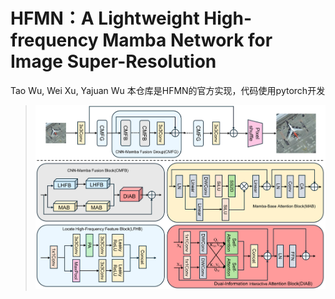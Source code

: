 # HFMN：A Lightweight High-frequency Mamba Network for Image Super-Resolution
Tao Wu, Wei Xu, Yajuan Wu
本仓库是HFMN的官方实现，代码使用pytorch开发

> <p align="center">
> <img width="700" src="images/HFMN_architecture.png">
> </p>
